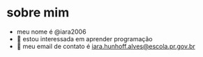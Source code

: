 # sobre mim


- meu nome é @iara2006
- 👀 estou interessada em aprender programação
- 🌱 meu email de contato é iara.hunhoff.alves@escola.pr.gov.br



<!---
iara2006/iara2006 is a ✨ special ✨ repository because its `README.md` (this file) appears on your GitHub profile.
You can click the Preview link to take a look at your changes.
--->
